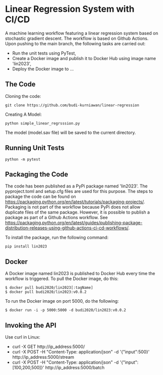 # Linear Regression System with CI/CD
A machine learning workflow featuring a linear regression system based on stochastic gradient descent.
The workflow is based on Github Actions. Upon pushing to the main branch, the following tasks are carried out:

- Run the unit tests using PyTest,
- Create a Docker image and publish it to Docker Hub using image name 'lin2023',
- Deploy the Docker image to ...

## The Code
Cloning the code:
```
git clone https://github.com/budi-kurniawan/linear-regression
```

Creating A Model:
```
python simple_linear_regrsssion.py
```
The model (model.sav file) will be saved to the current directory.

## Running Unit Tests
```
python -m pytest
```

## Packaging the Code
The code has been published as a PyPi package named 'lin2023'. The pyproject.toml and setup.cfg files are used for this purpose. The steps to package the code can be found on
https://packaging.python.org/en/latest/tutorials/packaging-projects/. Packaging is not part of the workflow because PyPi does not allow duplicate files of the same package. However, it is possible to publish a package as part of a Github Actions workflow. See https://packaging.python.org/en/latest/guides/publishing-package-distribution-releases-using-github-actions-ci-cd-workflows/.

To install the package, run the following command:
```
pip install lin2023
```

## Docker
A Docker image named lin2023 is published to Docker Hub every time the workflow is triggered.
To pull the Docker image, do this:
```
$ docker pull budi2020/lin2023[:tagName]
$ docker pull budi2020/lin2023:v0.0.2
```

To run the Docker image on port 5000, do the following:
```
$ docker run -i -p 5000:5000 -d budi2020/lin2023:v0.0.2

```

## Invoking the API
Use curl in Linux:
- curl -X GET http://ip_address:5000/
- curl -X POST -H "Content-Type: application/json" -d '{"input":500}' http://ip_address:5000/stream
- curl -X POST -H "Content-Type: application/json" -d '{"input":[100,200,500]}' http://ip_address:5000/batch